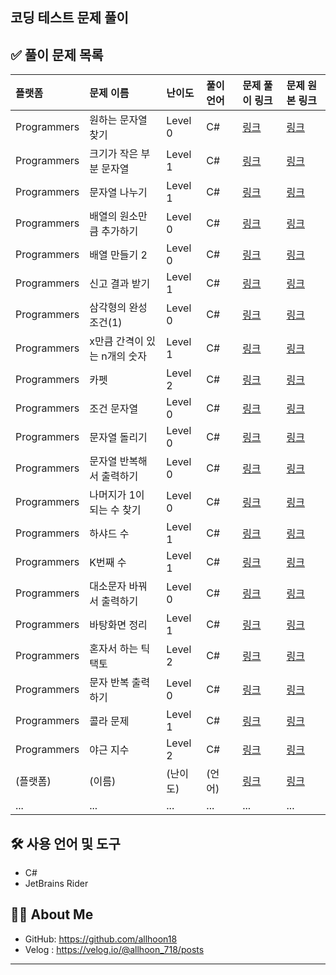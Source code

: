 ## 코딩 테스트 문제 풀이

## ✅ 풀이 문제 목록

| 플랫폼      | 문제 이름                                  | 난이도 | 풀이 언어 | 문제 풀이 링크                                                                 | 문제 원본 링크                                                               |
| :---------  | :----------------------------------------- | :----- | :-------- | :------------------------------------------------------------------------ | :--------------------------------------------------------------------------- |
| Programmers| 원하는 문자열 찾기| Level 0 | C#        | [링크](https://velog.io/@allhoon_718/C-%EC%9B%90%ED%95%98%EB%8A%94-%EB%AC%B8%EC%9E%90%EC%97%B4-%EC%B0%BE%EA%B8%B0) | [링크](https://school.programmers.co.kr/learn/courses/30/lessons/181878)             |
| Programmers| 크기가 작은 부분 문자열                       | Level 1 | C# | [링크](https://velog.io/@allhoon_718/C-%EC%9B%90%ED%95%98%EB%8A%94-%EB%AC%B8%EC%9E%90%EC%97%B4-%EC%B0%BE%EA%B8%B0-ekw8zgqr) | [링크](https://school.programmers.co.kr/learn/courses/30/lessons/147355)|
| Programmers| 문자열 나누기                       | Level 1 | C# | [링크](https://velog.io/@allhoon_718/C-%EB%AC%B8%EC%9E%90%EC%97%B4-%EB%82%98%EB%88%84%EA%B8%B0) | [링크](https://school.programmers.co.kr/learn/courses/30/lessons/140108)|
| Programmers| 배열의 원소만큼 추가하기 | Level 0 | C# | [링크](https://velog.io/@allhoon_718/C-%EB%B0%B0%EC%97%B4%EC%9D%98-%EC%9B%90%EC%86%8C%EB%A7%8C%ED%81%BC-%EC%B6%94%EA%B0%80%ED%95%98%EA%B8%B0) | [링크](https://school.programmers.co.kr/learn/courses/30/lessons/181861)|
| Programmers| 배열 만들기 2| Level 0 | C# | [링크](https://velog.io/@allhoon_718/C-%EB%B0%B0%EC%97%B4-%EB%A7%8C%EB%93%A4%EA%B8%B02) | [링크](https://school.programmers.co.kr/learn/courses/30/lessons/181921)|
| Programmers| 신고 결과 받기 | Level 1 | C# | [링크](https://velog.io/@allhoon_718/C-%EC%8B%A0%EA%B3%A0-%EA%B2%B0%EA%B3%BC-%EB%B0%9B%EA%B8%B0) | [링크](https://school.programmers.co.kr/learn/courses/30/lessons/92334)|
| Programmers| 삼각형의 완성조건(1) | Level 0 | C# | [링크](https://velog.io/@allhoon_718/C-%EC%82%BC%EA%B0%81%ED%98%95%EC%9D%98-%EC%99%84%EC%84%B1%EC%A1%B0%EA%B1%B4-1) | [링크](https://school.programmers.co.kr/learn/courses/30/lessons/120889)|
| Programmers| x만큼 간격이 있는 n개의 숫자 | Level 1 | C# | [링크](https://velog.io/@allhoon_718/C-x%EB%A7%8C%ED%81%BC-%EA%B0%84%EA%B2%A9%EC%9D%B4-%EC%9E%88%EB%8A%94-n%EA%B0%9C%EC%9D%98-%EC%88%AB%EC%9E%90) | [링크](https://school.programmers.co.kr/learn/courses/30/lessons/12954)|
| Programmers| 카펫 | Level 2 | C# | [링크](https://velog.io/@allhoon_718/C-%EC%B9%B4%ED%8E%AB-%EC%83%89%EA%B9%94-%EC%88%AB%EC%9E%90-%EC%84%B8%EA%B8%B0) | [링크](https://school.programmers.co.kr/learn/courses/30/lessons/42842)|
| Programmers| 조건 문자열 | Level 0 | C# |[링크](https://velog.io/@allhoon_718/C-%EC%A1%B0%EA%B1%B4-%EB%AC%B8%EC%9E%90%EC%97%B4) | [링크](https://school.programmers.co.kr/learn/courses/30/lessons/181934?language=csharp)|
| Programmers| 문자열 돌리기 | Level 0 | C# | [링크](https://velog.io/@allhoon_718/C-%EB%AC%B8%EC%9E%90%EC%97%B4-%EB%8F%8C%EB%A6%AC%EA%B8%B0) | [링크](https://school.programmers.co.kr/learn/courses/30/lessons/181945)|
| Programmers| 문자열 반복해서 출력하기 | Level 0 | C# | [링크](https://velog.io/@allhoon_718/C-%EB%AC%B8%EC%9E%90%EC%97%B4-%EB%B0%98%EB%B3%B5%ED%95%B4%EC%84%9C-%EC%B6%9C%EB%A0%A5%ED%95%98%EA%B8%B0) | [링크](https://school.programmers.co.kr/learn/courses/30/lessons/181950)|
| Programmers| 나머지가 1이 되는 수 찾기 | Level 0 | C# | [링크](https://velog.io/@allhoon_718/C-%EB%82%98%EB%A8%B8%EC%A7%80%EA%B0%80-1%EC%9D%B4-%EB%90%98%EB%8A%94-%EC%88%98-%EC%B0%BE%EA%B8%B0) | [링크](https://school.programmers.co.kr/learn/courses/30/lessons/87389)|
| Programmers| 하샤드 수 | Level 1 | C# | [링크](https://velog.io/@allhoon_718/C-%ED%95%98%EC%83%A4%EB%93%9C-%EC%88%98) | [링크](https://school.programmers.co.kr/learn/courses/30/lessons/12947)|
| Programmers| K번째 수| Level 1 | C# | [링크](https://velog.io/@allhoon_718/C-K%EB%B2%88%EC%A7%B8-%EC%88%98) | [링크](https://school.programmers.co.kr/learn/courses/30/lessons/42748?language=csharp#)|
| Programmers| 대소문자 바꿔서 출력하기| Level 0 | C# | [링크](https://velog.io/@allhoon_718/C-%EB%8C%80%EC%86%8C%EB%AC%B8%EC%9E%90-%EB%B0%94%EA%BF%94%EC%84%9C-%EC%B6%9C%EB%A0%A5%ED%95%98%EA%B8%B0) | [링크](https://school.programmers.co.kr/learn/courses/30/lessons/181949)|
| Programmers| 바탕화면 정리| Level 1 | C# | [링크](https://velog.io/@allhoon_718/C-%EB%B0%94%ED%83%95%ED%99%94%EB%A9%B4-%EC%A0%95%EB%A6%AC) | [링크](https://school.programmers.co.kr/learn/courses/30/lessons/161990)|
|Programmers|혼자서 하는 틱택토| Level 2 | C# | [링크](https://velog.io/@allhoon_718/C-%ED%98%BC%EC%9E%90%EC%84%9C-%ED%95%98%EB%8A%94-%ED%8B%B1%ED%83%9D%ED%86%A0) | [링크](https://school.programmers.co.kr/learn/courses/30/lessons/160585)|
|Programmers|문자 반복 출력하기| Level 0 | C# | [링크](https://velog.io/@allhoon_718/C-%EB%AC%B8%EC%9E%90-%EB%B0%98%EB%B3%B5-%EC%B6%9C%EB%A0%A5%ED%95%98%EA%B8%B0) | [링크](https://school.programmers.co.kr/learn/courses/30/lessons/120825)|
|Programmers|콜라 문제| Level 1 | C# | [링크](https://velog.io/@allhoon_718/C-%EC%BD%9C%EB%9D%BC-%EB%AC%B8%EC%A0%9C) | [링크](https://school.programmers.co.kr/learn/courses/30/lessons/132267)|
|Programmers|야근 지수| Level 2 | C# | [링크](https://velog.io/@allhoon_718/C-%EC%95%BC%EA%B7%BC-%EC%A7%80%EC%88%98) | [링크](https://school.programmers.co.kr/learn/courses/30/lessons/12927)|
| (플랫폼)| (이름)                          | (난이도) | (언어) | [링크]() | [링크]()|
| ...              | ...                                        | ...    | ...       | ...                                                                       | ...                                                                          |

## 🛠️ 사용 언어 및 도구

*   C#
*   JetBrains Rider

## 🙋‍♂️ About Me

*   GitHub: https://github.com/allhoon18
*   Velog : https://velog.io/@allhoon_718/posts

---
